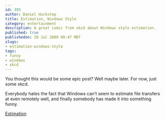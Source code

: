 ```yaml
--- 
id: 395
author: Daniel Huckstep
title: Estimation, Windows Style
category: entertainment
description: A great comic from xkcd about Windows style estimation.
published: true
publishedon: 20 Jul 2009 08:47 MDT
slugs: 
- estimation-windows-style
tags: 
- funny
- windows
- xkcd
---
```

You thought this would be some epic post? Well maybe later. For now,
just some xkcd.

Everybody hates the fact that Windows can’t seem to estimate file
transfers at even remotely well, and finally somebody has made it into
something funny.

[Estimation](http://xkcd.com/612/)